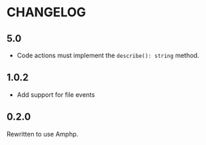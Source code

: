 CHANGELOG
=========

5.0
---

- Code actions must implement the `describe(): string` method.

1.0.2
-----

- Add support for file events

0.2.0
-----

Rewritten to use Amphp.
